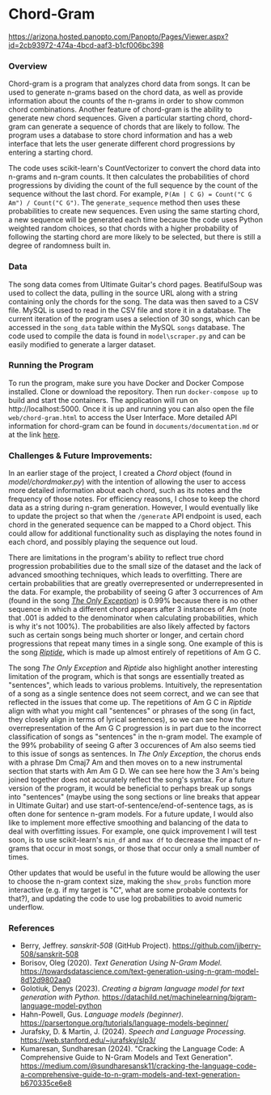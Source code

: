 # Chord-Gram


https://arizona.hosted.panopto.com/Panopto/Pages/Viewer.aspx?id=2cb93972-474a-4bcd-aaf3-b1cf006bc398


### Overview
Chord-gram is a program that analyzes chord data from songs. It can be used to generate n-grams based on the chord data, as well as provide information about the counts of the n-grams in order to show common chord combinations. Another feature of chord-gram is the ability to generate new chord sequences. Given a particular starting chord, chord-gram can generate a sequence of chords that are likely to follow. The program uses a database to store chord information and has a web interface that lets the user generate different chord progressions by entering a starting chord.

The code uses scikit-learn's CountVectorizer to convert the chord data into n-grams and n-gram counts. It then calculates the probabilities of chord progressions by dividing the count of the full sequence by the count of the sequence without the last chord. For example, `P(Am | C G) = Count("C G Am") / Count("C G")`. The `generate_sequence` method then uses these probabilities to create new sequences. Even using the same starting chord, a new sequence will be generated each time because the code uses Python weighted random choices, so that chords with a higher probability of following the starting chord are more likely to be selected, but there is still a degree of randomness built in.

### Data
The song data comes from Ultimate Guitar's chord pages. BeatifulSoup was used to collect the data, pulling in the source URL along with a string containing only the chords for the song. The data was then saved to a CSV file. MySQL is used to read in the CSV file and store it in a database. The current iteration of the program uses a selection of 30 songs, which can be accessed in the  `song_data` table within the MySQL `songs`  database. The code used to compile the data is found in `model\scraper.py` and can be easily modified to generate a larger dataset.

### Running the Program
To run the program, make sure you have Docker and Docker Compose installed. Clone or download the repository. Then run `docker-compose up` to build and start the containers. The application will run on http://localhost:5000. Once it is up and running you can also open the file `web/chord-gram.html` to access the User Interface. More detailed API information for chord-gram can be found in `documents/documentation.md` or at the link [here](https://github.com/aliklec/chord-gram/blob/master/documents/documentation.md).





### Challenges & Future Improvements:

In an earlier stage of the project, I created a _Chord_ object (found in _model/chordmaker.py_) with the intention of allowing the user to access more detailed information about each chord, such as its notes and the frequency of those notes. For efficiency reasons, I chose to keep the chord data as a string during n-gram generation. However, I would eventually like to update the project so that when the `/generate` API endpoint is used, each chord in the generated sequence can be mapped to a Chord object. This could allow for additional functionality such as displaying the notes found in each chord, and possibly playing the sequence out loud.

 There are limitations in the program's ability to reflect true chord progression probabilities due to the small size of the dataset and the lack of advanced smoothing techniques, which leads to overfitting. There are certain probabilities that are greatly overrepresented or underrepresented in the data. For example, the probability of seeing G after 3 occurrences of Am (found in the song [_The Only Exception_](https://tabs.ultimate-guitar.com/tab/paramore/the-only-exception-chords-874862)) is 0.99% because there is no other sequence in which a different chord appears after 3 instances of Am (note that .001 is added to the denominator when calculating probabilities, which is why it's not 100%). The probabilities are also likely affected by factors such as certain songs being much shorter or longer, and certain chord progressions that repeat many times in a single song. One example of this is the song [_Riptide_]([/guides/content/editing-an-existing-page](https://tabs.ultimate-guitar.com/tab/vance-joy/riptide-chords-1237247)), which is made up almost entirely of repetitions of Am G C. 
 
The song _The Only Exception_ and _Riptide_ also highlight another interesting limitation of the program, which is that songs are essentially treated as "sentences", which leads to various problems. Intuitively, the representation of a song as a single sentence does not seem correct, and we can see that reflected in the issues that come up. The repetitions of Am G C in _Riptide_ align with what you might call "sentences" or phrases of the song (in fact, they closely align in terms of lyrical sentences), so we can see how the overrepresentation of the Am G C progression is in part due to the incorrect classification of songs as "sentences" in the n-gram model. The example of the 99% probability of seeing G after 3 occurences of Am also seems tied to this issue of songs as sentences. In _The Only Exception_, the chorus ends with a phrase Dm Cmaj7 Am and then moves on to a new instrumental section that starts with Am Am G D. We can see here how the 3 Am's being joined together does not accurately reflect the song's syntax. For a future version of the program, it would be beneficial to perhaps break up songs into "sentences" (maybe using the song sections or line breaks that appear in Ultimate Guitar) and use start-of-sentence/end-of-sentence tags, as is often done for sentence n-gram models. For a future update, I would also like to implement more effective smoothing and balancing of the data to deal with overfitting issues. For example, one quick improvement I will test soon, is to use scikit-learn's `min_df` and `max df` to decrease the impact of n-grams that occur in most songs, or those that occur only a small number of times.

Other updates that would be useful in the future would be allowing the user to choose the n-gram context size, making the `show_probs` function more interactive (e.g. if my target is "C", what are some probable contexts for that?), and updating the code to use log probabilities to avoid numeric underflow.

### References
- Berry, Jeffrey. _sanskrit-508_ (GitHub Project). https://github.com/jjberry-508/sanskrit-508
- Borisov, Oleg (2020). _Text Generation Using N-Gram Model._ https://towardsdatascience.com/text-generation-using-n-gram-model-8d12d9802aa0
- Golotiuk, Denys (2023). _Creating a bigram language model for text generation with Python._ https://datachild.net/machinelearning/bigram-language-model-python
- Hahn-Powell, Gus. _Language models (beginner)_. https://parsertongue.org/tutorials/language-models-beginner/
- Jurafsky, D. & Martin, J. (2024). _Speech and Language Processing_. https://web.stanford.edu/~jurafsky/slp3/
- Kumaresan, Sundharesan (2024). "Cracking the Language Code: A Comprehensive Guide to N-Gram Models and Text Generation". https://medium.com/@sundharesansk11/cracking-the-language-code-a-comprehensive-guide-to-n-gram-models-and-text-generation-b670335ce6e8
